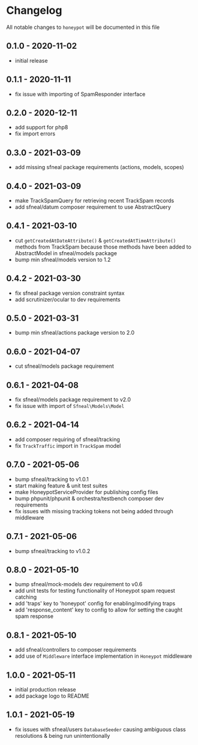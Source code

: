 # Changelog

All notable changes to `honeypot` will be documented in this file

## 0.1.0 - 2020-11-02
- initial release


## 0.1.1 - 2020-11-11
- fix issue with importing of SpamResponder interface


## 0.2.0 - 2020-12-11
- add support for php8
- fix import errors


## 0.3.0 - 2021-03-09
- add missing sfneal package requirements (actions, models, scopes)


## 0.4.0 - 2021-03-09
- make TrackSpamQuery for retrieving recent TrackSpam records
- add sfneal/datum composer requirement to use AbstractQuery


## 0.4.1 - 2021-03-10
- cut `getCreatedAtDateAttribute()` & `getCreatedAtTimeAttribute()` methods from TrackSpam because those methods have been added to AbstractModel in sfneal/models package
- bump min sfneal/models version to 1.2


## 0.4.2 - 2021-03-30
- fix sfneal package version constraint syntax
- add scrutinizer/ocular to dev requirements


## 0.5.0 - 2021-03-31
- bump min sfneal/actions package version to 2.0


## 0.6.0 - 2021-04-07
- cut sfneal/models package requirement


## 0.6.1 - 2021-04-08
- fix sfneal/models package requirement to v2.0
- fix issue with import of `Sfneal\Models\Model`


## 0.6.2 - 2021-04-14
- add composer requiring of sfneal/tracking
- fix `TrackTraffic` import in `TrackSpam` model


## 0.7.0 - 2021-05-06
- bump sfneal/tracking to v1.0.1
- start making feature & unit test suites
- make HoneypotServiceProvider for publishing config files
- bump phpunit/phpunit & orchestra/testbench composer dev requirements
- fix issues with missing tracking tokens not being added through middleware


## 0.7.1 - 2021-05-06
- bump sfneal/tracking to v1.0.2


## 0.8.0 - 2021-05-10
- bump sfneal/mock-models dev requirement to v0.6
- add unit tests for testing functionality of Honeypot spam request catching
- add 'traps' key to 'honeypot' config for enabling/modifying traps
- add 'response_content' key to config to allow for setting the caught spam response


## 0.8.1 - 2021-05-10
- add sfneal/controllers to composer requirements
- add use of `Middleware` interface implementation in `Honeypot` middleware


## 1.0.0 - 2021-05-11
- initial production release
- add package logo to README


## 1.0.1 - 2021-05-19
- fix issues with sfneal/users `DatabaseSeeder` causing ambiguous class resolutions & being run unintentionally
